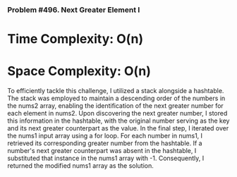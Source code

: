 ### Problem #496. Next Greater Element I

# Time Complexity: O(n)
# Space Complexity: O(n)

To efficiently tackle this challenge, I utilized a stack alongside a hashtable. The stack was employed to maintain a descending order of the numbers in the nums2 array, enabling the identification of the next greater number for each element in nums2. Upon discovering the next greater number, I stored this information in the hashtable, with the original number serving as the key and its next greater counterpart as the value. In the final step, I iterated over the nums1 input array using a for loop. For each number in nums1, I retrieved its corresponding greater number from the hashtable. If a number's next greater counterpart was absent in the hashtable, I substituted that instance in the nums1 array with -1. Consequently, I returned the modified nums1 array as the solution.

